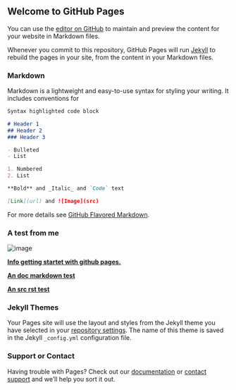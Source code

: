 ## Welcome to GitHub Pages

You can use the [editor on GitHub](https://github.com/zhoosch/rst-test/edit/master/README.md) to maintain and preview the content for your website in Markdown files.

Whenever you commit to this repository, GitHub Pages will run [Jekyll](https://jekyllrb.com/) to rebuild the pages in your site, from the content in your Markdown files.

### Markdown

Markdown is a lightweight and easy-to-use syntax for styling your writing. It includes conventions for

```markdown
Syntax highlighted code block

# Header 1
## Header 2
### Header 3

- Bulleted
- List

1. Numbered
2. List

**Bold** and _Italic_ and `Code` text

[Link](url) and ![Image](src)
```

For more details see [GitHub Flavored Markdown](https://guides.github.com/features/mastering-markdown/).
### A test from me

![image](http://www.plantuml.com/plantuml/proxy?cache=no&src=https://raw.githubusercontent.com/zhoosch/rst-test/master/test.puml)

[**Info getting startet with github pages.**](https://pages.github.com)

[**An doc markdown test**](./doc/README.md)

[**An src rst test**](./src/README.rst)

### Jekyll Themes

Your Pages site will use the layout and styles from the Jekyll theme you have selected in your [repository settings](https://github.com/zhoosch/rst-test/settings). The name of this theme is saved in the Jekyll `_config.yml` configuration file.

### Support or Contact

Having trouble with Pages? Check out our [documentation](https://help.github.com/categories/github-pages-basics/) or [contact support](https://github.com/contact) and we’ll help you sort it out.
